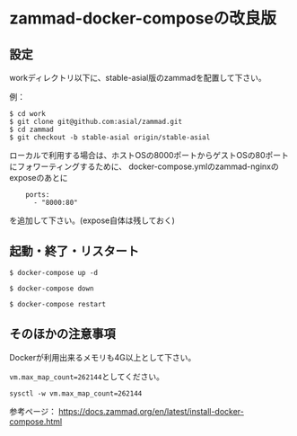 # zammad-docker-composeの改良版


## 設定

workディレクトリ以下に、stable-asial版のzammadを配置して下さい。

例：

```
$ cd work
$ git clone git@github.com:asial/zammad.git
$ cd zammad
$ git checkout -b stable-asial origin/stable-asial
```


ローカルで利用する場合は、ホストOSの8000ポートからゲストOSの80ポートにフォワーティングするために、
docker-compose.ymlのzammad-nginxのexposeのあとに

```
    ports:
      - "8000:80"
```

を追加して下さい。(expose自体は残しておく)

## 起動・終了・リスタート

```
$ docker-compose up -d
```

```
$ docker-compose down
```

```
$ docker-compose restart
```

## そのほかの注意事項

Dockerが利用出来るメモリも4G以上として下さい。

`vm.max_map_count=262144`としてください。

```
sysctl -w vm.max_map_count=262144
```

参考ページ：
https://docs.zammad.org/en/latest/install-docker-compose.html


